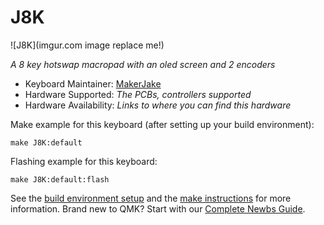 # J8K

![J8K](imgur.com image replace me!)

*A 8 key hotswap macropad with an oled screen and 2 encoders*

* Keyboard Maintainer: [MakerJake](https://github.com/yourusername)
* Hardware Supported: *The PCBs, controllers supported*
* Hardware Availability: *Links to where you can find this hardware*

Make example for this keyboard (after setting up your build environment):

    make J8K:default

Flashing example for this keyboard:

    make J8K:default:flash

See the [build environment setup](https://docs.qmk.fm/#/getting_started_build_tools) and the [make instructions](https://docs.qmk.fm/#/getting_started_make_guide) for more information. Brand new to QMK? Start with our [Complete Newbs Guide](https://docs.qmk.fm/#/newbs).
